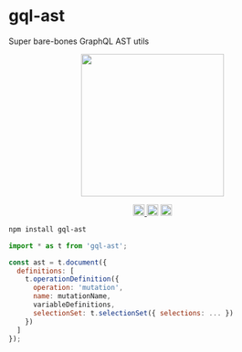 # gql-ast

Super bare-bones GraphQL AST utils

<p align="center" width="100%">
  <img height="250" src="https://github.com/user-attachments/assets/d0456af5-b6e9-422e-a45d-2574d5be490f" />
</p>

<p align="center" width="100%">
  <a href="https://github.com/launchql/launchql-2.0/actions/workflows/run-tests.yaml">
    <img height="20" src="https://github.com/launchql/launchql-2.0/actions/workflows/run-tests.yaml/badge.svg" />
  </a>
   <a href="https://github.com/launchql/launchql-2.0/blob/main/LICENSE-MIT"><img height="20" src="https://img.shields.io/badge/license-MIT-blue.svg"/></a>
   <a href="https://www.npmjs.com/package/gql-ast"><img height="20" src="https://img.shields.io/github/package-json/v/launchql/launchql-2.0?filename=packages%2Fgql-ast%2Fpackage.json"/></a>
</p>

```sh
npm install gql-ast
```

```js
import * as t from 'gql-ast';

const ast = t.document({
  definitions: [
    t.operationDefinition({
      operation: 'mutation',
      name: mutationName,
      variableDefinitions,
      selectionSet: t.selectionSet({ selections: ... })
    })
  ]
});
```
